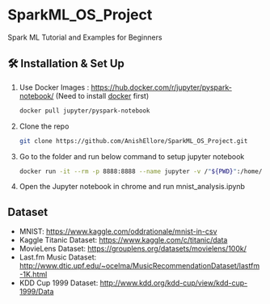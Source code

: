 # SparkML_OS_Project
Spark ML Tutorial and Examples for Beginners


## 🛠 Installation & Set Up

1. Use Docker Images : https://hub.docker.com/r/jupyter/pyspark-notebook/ (Need to install [docker](https://docs.docker.com/get-docker/) first) 

   ```sh
   docker pull jupyter/pyspark-notebook
   ```

2. Clone the repo
    ```sh
   git clone https://github.com/AnishEllore/SparkML_OS_Project.git
   ```
3. Go to the folder and run below command to setup jupyter notebook
   ```sh
   docker run -it --rm -p 8888:8888 --name jupyter -v /"${PWD}":/home/jovyan jupyter/pyspark-notebook start-notebook.sh
   ```
4. Open the Jupyter notebook in chrome and run mnist_analysis.ipynb

## Dataset
- MNIST: https://www.kaggle.com/oddrationale/mnist-in-csv
- Kaggle Titanic Dataset: https://www.kaggle.com/c/titanic/data
- MovieLens Dataset: https://grouplens.org/datasets/movielens/100k/
- Last.fm Music Dataset: http://www.dtic.upf.edu/~ocelma/MusicRecommendationDataset/lastfm-1K.html
- KDD Cup 1999 Dataset: http://www.kdd.org/kdd-cup/view/kdd-cup-1999/Data
